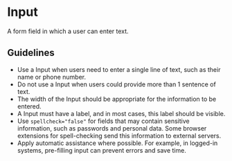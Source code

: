 <!-- @license CC0-1.0 -->

# Input

A form field in which a user can enter text.

## Guidelines

- Use a Input when users need to enter a single line of text, such as their name or phone number.
- Do not use a Input when users could provide more than 1 sentence of text.
- The width of the Input should be appropriate for the information to be entered.
- A Input must have a label, and in most cases, this label should be visible.
- Use `spellcheck="false"` for fields that may contain sensitive information, such as passwords and personal data.
  Some browser extensions for spell-checking send this information to external servers.
- Apply automatic assistance where possible.
  For example, in logged-in systems, pre-filling input can prevent errors and save time.
